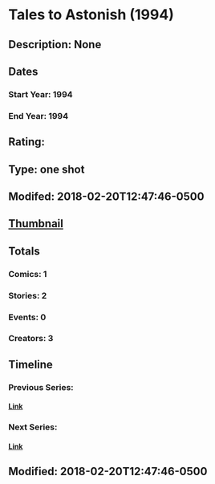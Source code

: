 # Tales to Astonish (1994)
## Description: None
## Dates
### Start Year: 1994
### End Year: 1994
## Rating: 
## Type: one shot
## Modifed: 2018-02-20T12:47:46-0500
## [Thumbnail](http://i.annihil.us/u/prod/marvel/i/mg/c/90/5a8c5f38add53.jpg)
## Totals
### Comics: 1
### Stories: 2
### Events: 0
### Creators: 3
## Timeline
### Previous Series: 
#### [Link]()
### Next Series: 
#### [Link]()
## Modified: 2018-02-20T12:47:46-0500